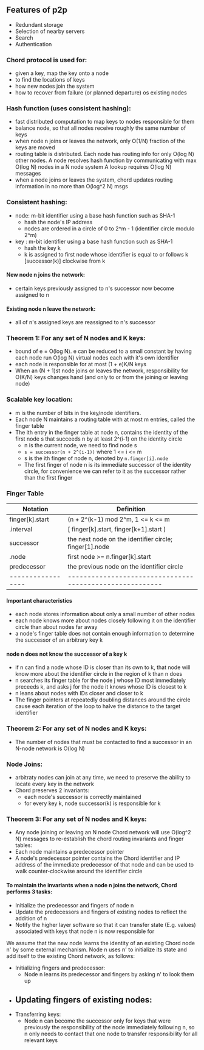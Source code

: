 ## Features of p2p
 - Redundant storage
 - Selection of nearby servers
 - Search
 - Authentication

### Chord protocol is used for:
 - given a key, map the key onto a node
 - to find the locations of keys
 - how new nodes join the system
 - how to recover from failure (or planned departure) os existing nodes

### Hash function (uses consistent hashing):
 - fast distributed computation to map keys to nodes responsible for them
 - balance node, so that all nodes receive roughly the same number of keys
 - when node n joins or leaves the network, only O(1/N) fraction of the keys are moved
 - routing table is distributed. Each node has routing info for only O(log N) other nodes.
   A node resolves hash function by communicating with max O(log N) nodes in a N node system
   A lookup requires O(log N) messages
 - when a node joins or leaves the system, chord updates routing information in no more than O(log^2 N) msgs

### Consistent hashing:
 - node: m-bit identifier using a base hash function such as SHA-1
   - hash the node's IP address
   - nodes are ordered in a circle of 0 to 2^m - 1 (identifier circle modulo 2^m)
 - key : m-bit identifier using a base hash function such as SHA-1
   - hash the key k
   - k is assigned to first node whose identifier is equal to or follows k [successor(k)] clockwise from k

#### New node n joins the network:
 - certain keys previously assigned to n's successor now become assigned to n

#### Existing node n leave the network:
 - all of n's assigned keys are reassigned to n's successor

### Theorem 1: For any set of N nodes and K keys:
 - bound of e = O(log N). e can be reduced to a small constant by having each node run O(log N) virtual nodes each with it's own identifier
 - each node is responsible for at most (1 + e)K/N keys
 - When an (N + 1)st node joins or leaves the network, responsibility for O(K/N) keys changes hand (and only to or from the joining or leaving node)

### Scalable key location:
 - m is the number of bits in the key/node identifiers.
 - Each node N maintains a routing table with at most m entries, called the finger table
 - The ith entry in the finger table at node n, contains the identity of the first node s that succeeds n by at least 2^(i-1) on the identity circle
   - n is the current node, we need to find node s
   - `s = successor(n + 2^(i-1))` where 1 <= i <= m
   - s is the ith finger of node n, denoted by `n.finger[i].node`
   - The first finger of node n is its immediate successor of the identity circle, for convenience we can refer to it as the successor rather than the first finger

### Finger Table

| Notation        | Definition                                             |
|-----------------|--------------------------------------------------------|
| finger[k].start | (n + 2^(k-1) mod 2^m, 1 <= k <= m                      |
| .interval       | [ finger[k].start, finger[k+1].start )                 |
| successor       | the next node on the identifier circle; finger[1].node |
| .node           | first node >= n.finger[k].start                        |
| predecessor     | the previous node on the identifier circle             |
|-----------------|--------------------------------------------------------|

#### Important characteristics
 - each node stores information about only a small number of other nodes
 - each node knows more about nodes closely following it on the identifier circle than about nodes far away
 - a node's finger table does not contain enough information to determine the successor of an arbitrary key k

#### node n does not know the successor of a key k
 - if n can find a node whose ID is closer than its own to k, that node will know more about the identifier circle in the region of k than n does
 - n searches its finger table for the node j whose ID most immediately preceeds k, and asks j for the node it knows whose ID is closest to k
 - n leans about nodes with IDs closer and closer to k
 - The finger pointers at repeatedly doubling distances around the circle cause each iteration of the loop to halve the distance to the target identifier

### Theorem 2: For any set of N nodes and K keys:
 - The number of nodes that must be contacted to find a successor in an N-node network is O(log N)

### Node Joins:
 - arbitraty nodes can join at any time, we need to preserve the ability to locate every key in the network 
 - Chord preserves 2 invariants:
   - each node's successor is correctly maintained
   - for every key k, node successor(k) is responsible for k

### Theorem 3: For any set of N nodes and K keys:
 - Any node joining or leaving an N node Chord network will use O(log^2 N) messages to re-establish the chord routing invariants and finger tables:
 - Each node maintains a predecessor pointer
 - A node's predecessor pointer contains the Chord identifier and IP address of the immediate predecessor of that node and can be used to walk counter-clockwise around the identifier circle

#### To maintain the invariants when a node n joins the network, Chord performs 3 tasks:
 - Initialize the predecessor and fingers of node n
 - Update the predecessors and fingers of existing nodes to reflect the addition of n
 - Notify the higher layer software so that it can transfer state (E.g. values) associated with keys that node n is now responsible for

We assume that the new node learns the identity of an existing Chord node n' by some external mechanism. Node n uses n' to initialize its state and add itself to the existing Chord network, as follows:
 - Initializing fingers and predecessor:
   - Node n learns its predecessor and fingers by asking n' to look them up
 - Updating fingers of existing nodes:
   - 
 - Transferring keys:
   - Node n can become the successor only for keys that were previously the responsibility of the node immediately following n, so n only needs to contact that one node to transfer responsibility for all relevant keys
